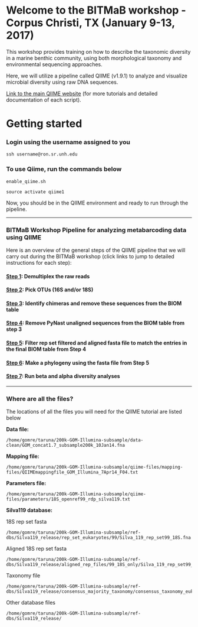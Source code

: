 # Welcome to the BITMaB workshop - Corpus Christi, TX (January 9-13, 2017)

This workshop provides training on how to describe the taxonomic diversity in a marine benthic community, using both morphological taxonomy and environmental sequencing approaches.

Here, we will utilize a pipeline called QIIME (v1.9.1) to analyze and visualize microbial diversity using raw DNA sequences.

[Link to the main QIIME website](http://qiime.org) (for more tutorials and detailed documentation of each script).

# Getting started
### Login using the username assigned to you

```
ssh username@ron.sr.unh.edu
```

### To use Qiime, run the commands below

```
enable_qiime.sh
```
```
source activate qiime1
```

Now, you should be in the QIIME environment and ready to run through the pipeline. 

***

### BITMaB Workshop Pipeline for analyzing metabarcoding data using QIIME

Here is an overview of the general steps of the QIIME pipeline that we will carry out during the BITMaB workshop (click links to jump to detailed instructions for each step):

#### [Step 1](https://github.com/BikLab/BITMaB-workshop/blob/master/Qiime4GOMRI.md#step-1---demultiplex-the-raw-reads): Demultiplex the raw reads
#### [Step 2](https://github.com/BikLab/BITMaB-workshop/blob/master/Qiime4GOMRI.md#step-2---pick-otus): Pick OTUs (16S and/or 18S)
#### [Step 3](https://github.com/BikLab/BITMaB-workshop/blob/master/Qiime4GOMRI.md#step-3---identify-amd-remove-chimeric-sequences): Identify chimeras and remove these sequences from the BIOM table
#### [Step 4](https://github.com/BikLab/BITMaB-workshop/blob/master/Qiime4GOMRI.md#step-4---remove-pynast-failures-from-the-biom-table): Remove PyNast unaligned sequences from the BIOM table from step 3
#### [Step 5](https://github.com/BikLab/BITMaB-workshop/blob/master/Qiime4GOMRI.md#step-5----filter-fasta-file-of-aligned-rep-set-sequences-to-only-keep-otus-in-filtered-biom-file): Filter rep set filtered and aligned fasta file to match the entries in the final BIOM table from Step 4
#### [Step 6](https://github.com/BikLab/BITMaB-workshop/blob/master/Qiime4GOMRI.md#step-6---make-new-phylogeny-with-final-set-of-otus-no-chimeras-no-alignment-failures): Make a phylogeny using the fasta file from Step 5 
#### [Step 7](https://github.com/BikLab/BITMaB-workshop/blob/master/Qiime4GOMRI.md#step-7---run-diversity-analysis): Run beta and alpha diversity analyses 

***

### Where are all the files?
The locations of all the files you will need for the QIIME tutorial are listed below

**Data file:** 

```
/home/gomre/taruna/200k-GOM-Illumina-subsample/data-clean/GOM_concat1.7_subsample200k_10Jan14.fna
```

**Mapping file:**

```
/home/gomre/taruna/200k-GOM-Illumina-subsample/qiime-files/mapping-files/QIIMEmappingfile_GOM_Illumina_7Apr14_F04.txt
```
**Parameters file:**

```
/home/gomre/taruna/200k-GOM-Illumina-subsample/qiime-files/parameters/18S_openref99_rdp_silva119.txt
```

**Silva119 database:**

18S rep set fasta

```
/home/gomre/taruna/200k-GOM-Illumina-subsample/ref-dbs/Silva119_release/rep_set_eukaryotes/99/Silva_119_rep_set99_18S.fna
```

Aligned 18S rep set fasta

```
/home/gomre/taruna/200k-GOM-Illumina-subsample/ref-dbs/Silva119_release/aligned_rep_files/99_18S_only/Silva_119_rep_set99_aligned_18S_only.fna
```

Taxonomy file

```
/home/gomre/taruna/200k-GOM-Illumina-subsample/ref-dbs/Silva119_release/consensus_majority_taxonomy/consensus_taxonomy_eukaryotes/99/taxonomy_99_7_levels_consensus.txt
```
Other database files 

```
/home/gomre/taruna/200k-GOM-Illumina-subsample/ref-dbs/Silva119_release/
```